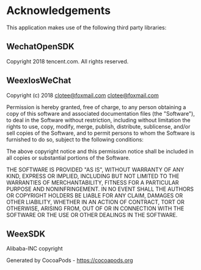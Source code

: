 # Acknowledgements
This application makes use of the following third party libraries:

## WechatOpenSDK

Copyright 2018 tencent.com. All rights reserved.


## WeexIosWeChat

Copyright (c) 2018 clotee@foxmail.com <clotee@foxmail.com>

Permission is hereby granted, free of charge, to any person obtaining a copy
of this software and associated documentation files (the "Software"), to deal
in the Software without restriction, including without limitation the rights
to use, copy, modify, merge, publish, distribute, sublicense, and/or sell
copies of the Software, and to permit persons to whom the Software is
furnished to do so, subject to the following conditions:

The above copyright notice and this permission notice shall be included in
all copies or substantial portions of the Software.

THE SOFTWARE IS PROVIDED "AS IS", WITHOUT WARRANTY OF ANY KIND, EXPRESS OR
IMPLIED, INCLUDING BUT NOT LIMITED TO THE WARRANTIES OF MERCHANTABILITY,
FITNESS FOR A PARTICULAR PURPOSE AND NONINFRINGEMENT. IN NO EVENT SHALL THE
AUTHORS OR COPYRIGHT HOLDERS BE LIABLE FOR ANY CLAIM, DAMAGES OR OTHER
LIABILITY, WHETHER IN AN ACTION OF CONTRACT, TORT OR OTHERWISE, ARISING FROM,
OUT OF OR IN CONNECTION WITH THE SOFTWARE OR THE USE OR OTHER DEALINGS IN
THE SOFTWARE.


## WeexSDK

Alibaba-INC copyright

Generated by CocoaPods - https://cocoapods.org
